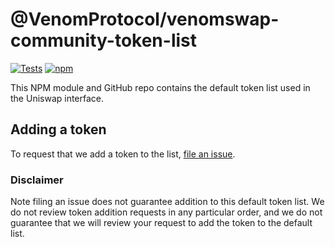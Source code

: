 # @VenomProtocol/venomswap-community-token-list

[![Tests](https://github.com/Uniswap/token-lists/workflows/Tests/badge.svg)](https://github.com/VenomProtocol/venomswap-community-token-list/actions?query=workflow%3ATests)
[![npm](https://img.shields.io/npm/v/@VenomProtocol/venomswap-community-token-list)](https://unpkg.com/@VenomProtocol/venomswap-community-token-list@latest/)

This NPM module and GitHub repo contains the default token list used in the Uniswap interface.

## Adding a token

To request that we add a token to the list, 
[file an issue](https://github.com/VenomProtocol/venomswap-community-token-list/issues/new?assignees=&labels=token+request&template=token-request.md&title=Add+%7BTOKEN_SYMBOL%7D%3A+%7BTOKEN_NAME%7D).

### Disclaimer

Note filing an issue does not guarantee addition to this default token list.
We do not review token addition requests in any particular order, and we do not
guarantee that we will review your request to add the token to the default list.

